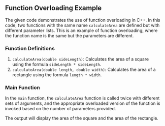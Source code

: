 ## Function Overloading Example

The given code demonstrates the use of function overloading in C++. In this code, two functions with the same name `calculateArea` are defined but with different parameter lists. This is an example of function overloading, where the function name is the same but the parameters are different.

### Function Definitions
1. `calculateArea(double sideLength)`: Calculates the area of a square using the formula `sideLength * sideLength`.
2. `calculateArea(double length, double width)`: Calculates the area of a rectangle using the formula `length * width`.

### Main Function
In the `main` function, the `calculateArea` function is called twice with different sets of arguments, and the appropriate overloaded version of the function is invoked based on the number of parameters provided.

The output will display the area of the square and the area of the rectangle.
